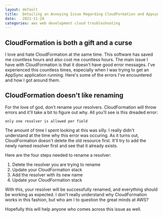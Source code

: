 ```yaml
---
layout: default
title:  Detailing an Annoying Issue Regarding CloudFormation and Appsync
date:   2021-11-28
categories: aws web development cloud troubleshooting
---
```

## CloudFormation is both a gift and a curse
I love and hate CloudFormation at the same time. This software has saved me
countless hours and also cost me countless hours. The main issue I have with CloudFormation is that
it doesn't have good error messages. I've experienced this countless times, especially when I was trying to
get an AppSync application running. Here's some of the errors I've encountered and how I got around
them.

## CloudFormation doesn't like renaming
For the love of god, don't rename your resolvers. CloudFormation will throw
errors and it'll take a bit to figure out why. All you'll see is this dreaded error:
```
only one resolver is allowed per field
```
The amount of time I spent looking at this was silly. I really didn't understand at the time why
this error was occuring. As it turns out, CloudFormation doesn't delete the old resource first.
It'll try to add the newly named resolver first and see that it already exists.

Here are the four steps needed to rename a resolver:
1. Delete the resolver you are trying to rename
2. Update your CloudFormation stack
3. Add the resolver with its new name
4. Update your CloudFormation stack

With this, your resolver will be successfully renamed, and everything should be working as expected.
I don't really understand why CloudFormation works in this fashion, but who am I to question the
great minds at AWS?

Hopefully this will help anyone who comes across this issue as well. 
